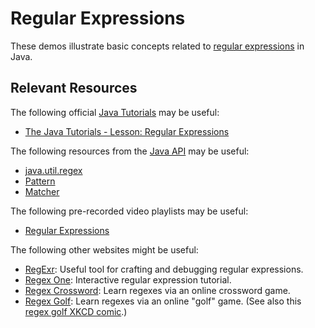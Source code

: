 Regular Expressions
=================================================

These demos illustrate basic concepts related to [regular expressions](https://xkcd.com/208/) in Java.

## Relevant Resources ##

The following official [Java Tutorials](http://docs.oracle.com/javase/tutorial/index.html) may be useful:

- [The Java Tutorials - Lesson: Regular Expressions](https://docs.oracle.com/javase/tutorial/essential/regex/)

The following resources from the [Java API](https://docs.oracle.com/en/java/javase/13/docs/api/index.html) may be useful:

- [java.util.regex](https://docs.oracle.com/en/java/javase/13/docs/api/java.base/java/util/regex/package-summary.html)
- [Pattern](https://docs.oracle.com/en/java/javase/13/docs/api/java.base/java/util/regex/Pattern.html)
- [Matcher](https://docs.oracle.com/en/java/javase/13/docs/api/java.base/java/util/regex/Matcher.html)

The following pre-recorded video playlists may be useful:

- [Regular Expressions](https://www.youtube.com/playlist?list=PLm6V-0HXZmF0-si4t072pEON5BNVyss2g)

The following other websites might be useful:

- [RegExr](https://regexr.com/): Useful tool for crafting and debugging regular expressions.
- [Regex One](https://regexone.com/): Interactive regular expression tutorial.
- [Regex Crossword](https://regexcrossword.com/): Learn regexes via an online crossword game.
- [Regex Golf](https://alf.nu/RegexGolf): Learn regexes via an online "golf" game. (See also this [regex golf XKCD comic](https://xkcd.com/1313/).)